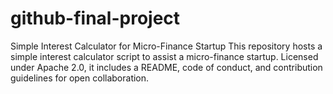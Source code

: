 # github-final-project
Simple Interest Calculator for Micro-Finance Startup This repository hosts a simple interest calculator script to assist a micro-finance startup. Licensed under Apache 2.0, it includes a README, code of conduct, and contribution guidelines for open collaboration.
